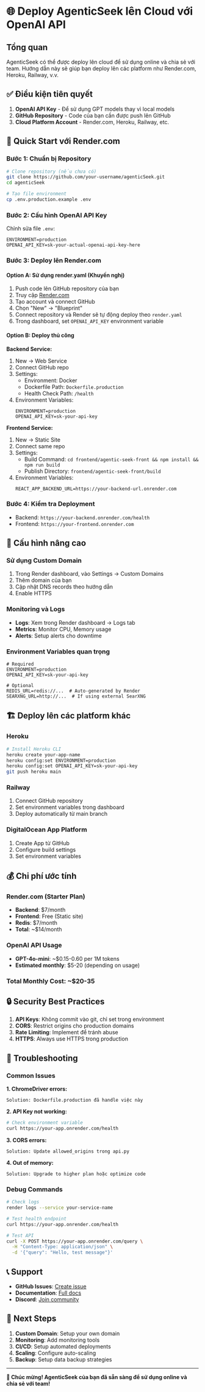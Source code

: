 # 🌐 Deploy AgenticSeek lên Cloud với OpenAI API

## Tổng quan

AgenticSeek có thể được deploy lên cloud để sử dụng online và chia sẻ với team. Hướng dẫn này sẽ giúp bạn deploy lên các platform như Render.com, Heroku, Railway, v.v.

## ✅ Điều kiện tiên quyết

1. **OpenAI API Key** - Để sử dụng GPT models thay vì local models
2. **GitHub Repository** - Code của bạn cần được push lên GitHub
3. **Cloud Platform Account** - Render.com, Heroku, Railway, etc.

## 🚀 Quick Start với Render.com

### Bước 1: Chuẩn bị Repository

```bash
# Clone repository (nếu chưa có)
git clone https://github.com/your-username/agenticSeek.git
cd agenticSeek

# Tạo file environment
cp .env.production.example .env
```

### Bước 2: Cấu hình OpenAI API Key

Chỉnh sửa file `.env`:
```env
ENVIRONMENT=production
OPENAI_API_KEY=sk-your-actual-openai-api-key-here
```

### Bước 3: Deploy lên Render.com

#### Option A: Sử dụng render.yaml (Khuyến nghị)

1. Push code lên GitHub repository của bạn
2. Truy cập [Render.com](https://render.com)
3. Tạo account và connect GitHub
4. Chọn "New" → "Blueprint"
5. Connect repository và Render sẽ tự động deploy theo `render.yaml`
6. Trong dashboard, set `OPENAI_API_KEY` environment variable

#### Option B: Deploy thủ công

**Backend Service:**
1. New → Web Service
2. Connect GitHub repo
3. Settings:
   - Environment: Docker
   - Dockerfile Path: `Dockerfile.production`
   - Health Check Path: `/health`
4. Environment Variables:
   ```
   ENVIRONMENT=production
   OPENAI_API_KEY=sk-your-api-key
   ```

**Frontend Service:**
1. New → Static Site
2. Connect same repo
3. Settings:
   - Build Command: `cd frontend/agentic-seek-front && npm install && npm run build`
   - Publish Directory: `frontend/agentic-seek-front/build`
4. Environment Variables:
   ```
   REACT_APP_BACKEND_URL=https://your-backend-url.onrender.com
   ```

### Bước 4: Kiểm tra Deployment

- Backend: `https://your-backend.onrender.com/health`
- Frontend: `https://your-frontend.onrender.com`

## 🔧 Cấu hình nâng cao

### Sử dụng Custom Domain

1. Trong Render dashboard, vào Settings → Custom Domains
2. Thêm domain của bạn
3. Cập nhật DNS records theo hướng dẫn
4. Enable HTTPS

### Monitoring và Logs

- **Logs**: Xem trong Render dashboard → Logs tab
- **Metrics**: Monitor CPU, Memory usage
- **Alerts**: Setup alerts cho downtime

### Environment Variables quan trọng

```env
# Required
ENVIRONMENT=production
OPENAI_API_KEY=sk-your-api-key

# Optional
REDIS_URL=redis://...  # Auto-generated by Render
SEARXNG_URL=http://...  # If using external SearXNG
```

## 🏗️ Deploy lên các platform khác

### Heroku

```bash
# Install Heroku CLI
heroku create your-app-name
heroku config:set ENVIRONMENT=production
heroku config:set OPENAI_API_KEY=sk-your-api-key
git push heroku main
```

### Railway

1. Connect GitHub repository
2. Set environment variables trong dashboard
3. Deploy automatically từ main branch

### DigitalOcean App Platform

1. Create App từ GitHub
2. Configure build settings
3. Set environment variables

## 💰 Chi phí ước tính

### Render.com (Starter Plan)
- **Backend**: $7/month
- **Frontend**: Free (Static site)
- **Redis**: $7/month
- **Total**: ~$14/month

### OpenAI API Usage
- **GPT-4o-mini**: ~$0.15-0.60 per 1M tokens
- **Estimated monthly**: $5-20 (depending on usage)

### Total Monthly Cost: ~$20-35

## 🔒 Security Best Practices

1. **API Keys**: Không commit vào git, chỉ set trong environment
2. **CORS**: Restrict origins cho production domains
3. **Rate Limiting**: Implement để tránh abuse
4. **HTTPS**: Always use HTTPS trong production

## 🐛 Troubleshooting

### Common Issues

**1. ChromeDriver errors:**
```
Solution: Dockerfile.production đã handle việc này
```

**2. API Key not working:**
```bash
# Check environment variable
curl https://your-app.onrender.com/health
```

**3. CORS errors:**
```
Solution: Update allowed_origins trong api.py
```

**4. Out of memory:**
```
Solution: Upgrade to higher plan hoặc optimize code
```

### Debug Commands

```bash
# Check logs
render logs --service your-service-name

# Test health endpoint
curl https://your-app.onrender.com/health

# Test API
curl -X POST https://your-app.onrender.com/query \
  -H "Content-Type: application/json" \
  -d '{"query": "Hello, test message"}'
```

## 📞 Support

- **GitHub Issues**: [Create issue](https://github.com/your-repo/issues)
- **Documentation**: [Full docs](./DEPLOYMENT_GUIDE.md)
- **Discord**: [Join community](https://discord.gg/...)

## 🎯 Next Steps

1. **Custom Domain**: Setup your own domain
2. **Monitoring**: Add monitoring tools
3. **CI/CD**: Setup automated deployments
4. **Scaling**: Configure auto-scaling
5. **Backup**: Setup data backup strategies

---

**🎉 Chúc mừng! AgenticSeek của bạn đã sẵn sàng để sử dụng online và chia sẻ với team!**